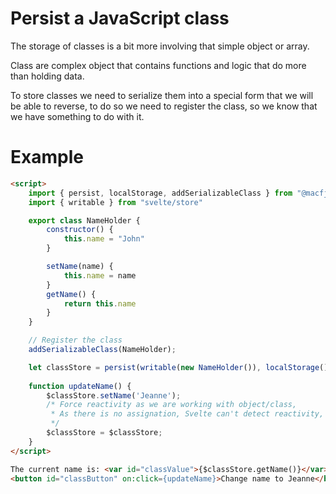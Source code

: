 # Persist a JavaScript class

The storage of classes is a bit more involving that simple object or array.

Class are complex object that contains functions and logic that do more than holding data.

To store classes we need to serialize them into a special form that we will be able to reverse, to do so we need to register the class, so we know that we have something to do with it.

# Example

```html
<script>
    import { persist, localStorage, addSerializableClass } from "@macfja/svelte-persistent-store"
    import { writable } from "svelte/store"

    export class NameHolder {
        constructor() {
            this.name = "John"
        }

        setName(name) {
            this.name = name
        }
        getName() {
            return this.name
        }
    }

    // Register the class
    addSerializableClass(NameHolder);

    let classStore = persist(writable(new NameHolder()), localStorage(), 'user-name');
    
    function updateName() {
        $classStore.setName('Jeanne');
        /* Force reactivity as we are working with object/class,
         * As there is no assignation, Svelte can't detect reactivity, so we help it by creating an assignation
         */
        $classStore = $classStore;
    }
</script>

The current name is: <var id="classValue">{$classStore.getName()}</var>
<button id="classButton" on:click={updateName}>Change name to Jeanne</button>
```
